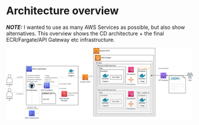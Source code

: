 # Architecture overview

**_NOTE:_** I wanted to use as many AWS Services as possible, but also show alternatives. 
This overview shows the CD architecture + the final ECR/Fargate/API Gateway etc infrastructure.

![Whole architecture](whole_architecture.png)